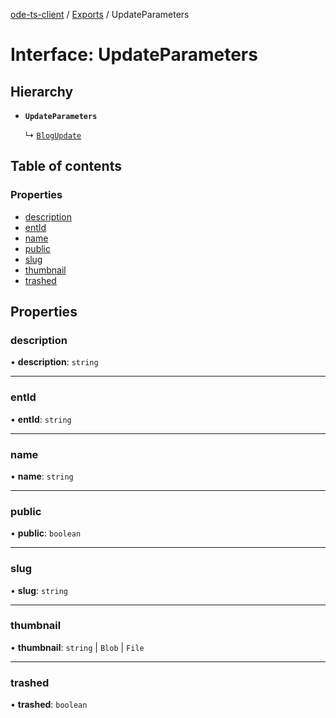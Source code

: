 [ode-ts-client](../README.md) / [Exports](../modules.md) / UpdateParameters

# Interface: UpdateParameters

## Hierarchy

- **`UpdateParameters`**

  ↳ [`BlogUpdate`](BlogUpdate.md)

## Table of contents

### Properties

- [description](UpdateParameters.md#description)
- [entId](UpdateParameters.md#entid)
- [name](UpdateParameters.md#name)
- [public](UpdateParameters.md#public)
- [slug](UpdateParameters.md#slug)
- [thumbnail](UpdateParameters.md#thumbnail)
- [trashed](UpdateParameters.md#trashed)

## Properties

### description

• **description**: `string`

___

### entId

• **entId**: `string`

___

### name

• **name**: `string`

___

### public

• **public**: `boolean`

___

### slug

• **slug**: `string`

___

### thumbnail

• **thumbnail**: `string` \| `Blob` \| `File`

___

### trashed

• **trashed**: `boolean`
